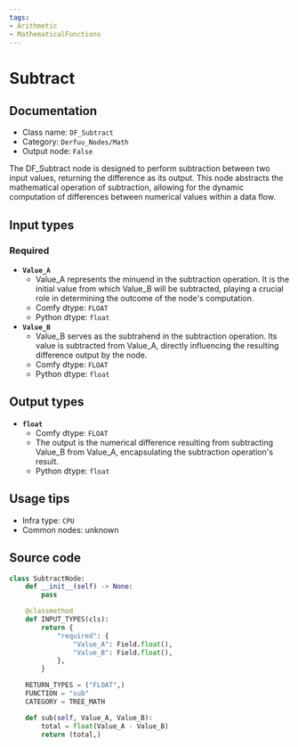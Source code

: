 ```yaml
---
tags:
- Arithmetic
- MathematicalFunctions
---
```


# Subtract
## Documentation
- Class name: `DF_Subtract`
- Category: `Derfuu_Nodes/Math`
- Output node: `False`

The DF_Subtract node is designed to perform subtraction between two input values, returning the difference as its output. This node abstracts the mathematical operation of subtraction, allowing for the dynamic computation of differences between numerical values within a data flow.
## Input types
### Required
- **`Value_A`**
    - Value_A represents the minuend in the subtraction operation. It is the initial value from which Value_B will be subtracted, playing a crucial role in determining the outcome of the node's computation.
    - Comfy dtype: `FLOAT`
    - Python dtype: `float`
- **`Value_B`**
    - Value_B serves as the subtrahend in the subtraction operation. Its value is subtracted from Value_A, directly influencing the resulting difference output by the node.
    - Comfy dtype: `FLOAT`
    - Python dtype: `float`
## Output types
- **`float`**
    - Comfy dtype: `FLOAT`
    - The output is the numerical difference resulting from subtracting Value_B from Value_A, encapsulating the subtraction operation's result.
    - Python dtype: `float`
## Usage tips
- Infra type: `CPU`
- Common nodes: unknown


## Source code
```python
class SubtractNode:
    def __init__(self) -> None:
        pass

    @classmethod
    def INPUT_TYPES(cls):
        return {
            "required": {
                "Value_A": Field.float(),
                "Value_B": Field.float(),
            },
        }

    RETURN_TYPES = ("FLOAT",)
    FUNCTION = "sub"
    CATEGORY = TREE_MATH

    def sub(self, Value_A, Value_B):
        total = float(Value_A - Value_B)
        return (total,)

```
